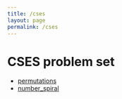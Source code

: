 ```yaml
---
title: /cses
layout: page
permalink: /cses
---
```


# CSES problem set

- [permutations](/permutations)
- [number_spiral](/number_spiral)